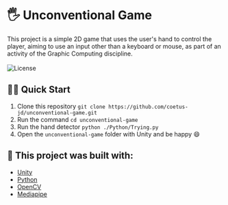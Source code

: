 # 🖐 Unconventional Game

<p align="left">
This project is a simple 2D game that uses the user's hand to control the player, aiming to use an input other than a keyboard or mouse, as part of an activity of the Graphic Computing discipline.
  <br><br>
  <!-- License -->
  <a>
    <img alt="License" src="https://img.shields.io/badge/License-GPL--3.0-green?style=for-the-badge&labelColor=1C1E26&color=61ffca">
  </a>
</p>

## 🏄‍♂️ Quick Start
 1. Clone this repository `git clone https://github.com/coetus-jd/unconventional-game.git`
 2. Run the command `cd unconventional-game`
 3. Run the hand detector `python ./Python/Trying.py`
 4. Open the `unconventional-game` folder with Unity and be happy 😄

## :bricks: This project was built with: 
- [Unity](https://unity.com/)
- [Python](https://www.python.org/)
- [OpenCV](https://opencv.org/)
- [Mediapipe](https://mediapipe.dev/)
